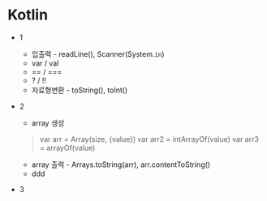 # Kotlin

* 1
  * 입출력 - readLine(), Scanner(System.`in`)
  * var / val
  * == / ===
  * ? / !!
  * 자료형변환 - toString(), toInt()

* 2
  * array 생성
   > var arr = Array(size, {value})
    var arr2 = intArrayOf(value)
   > var arr3 = arrayOf<type>(value)
 
  * array 출력 - Arrays.toString(arr), arr.contentToString()
  * ddd
* 3
